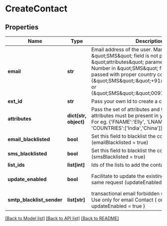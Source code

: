 # CreateContact

## Properties
Name | Type | Description | Notes
------------ | ------------- | ------------- | -------------
**email** | **str** | Email address of the user. Mandatory if \&quot;SMS\&quot; field is not passed in \&quot;attributes\&quot; parameter. Mobile Number in \&quot;SMS\&quot; field should be passed with proper country code. For example {\&quot;SMS\&quot;:\&quot;+91xxxxxxxxxx\&quot;} or {\&quot;SMS\&quot;:\&quot;0091xxxxxxxxxx\&quot;} | [optional] 
**ext_id** | **str** | Pass your own Id to create a contact. | [optional] 
**attributes** | **dict(str, object)** | Pass the set of attributes and their values. These attributes must be present in your Brevo account. For eg. {&#39;FNAME&#39;:&#39;Elly&#39;, &#39;LNAME&#39;:&#39;Roger&#39;, &#39;COUNTRIES&#39;:[&#39;India&#39;,&#39;China&#39;]} | [optional] 
**email_blacklisted** | **bool** | Set this field to blacklist the contact for emails (emailBlacklisted &#x3D; true) | [optional] 
**sms_blacklisted** | **bool** | Set this field to blacklist the contact for SMS (smsBlacklisted &#x3D; true) | [optional] 
**list_ids** | **list[int]** | Ids of the lists to add the contact to | [optional] 
**update_enabled** | **bool** | Facilitate to update the existing contact in the same request (updateEnabled &#x3D; true) | [optional] [default to False]
**smtp_blacklist_sender** | **list[str]** | transactional email forbidden sender for contact. Use only for email Contact ( only available if updateEnabled &#x3D; true ) | [optional] 

[[Back to Model list]](../README.md#documentation-for-models) [[Back to API list]](../README.md#documentation-for-api-endpoints) [[Back to README]](../README.md)


